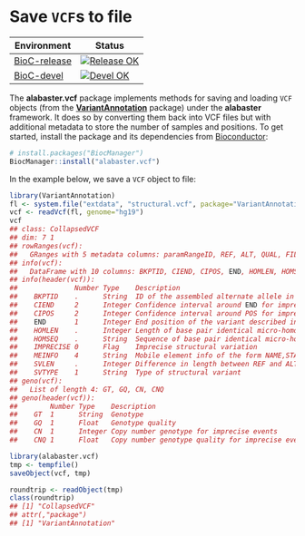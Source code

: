 # Save `VCF`s to file

|Environment|Status|
|---|---|
|[BioC-release](https://bioconductor.org/packages/release/bioc/html/alabaster.vcf.html)|[![Release OK](https://bioconductor.org/shields/build/release/bioc/alabaster.vcf.svg)](http://bioconductor.org/checkResults/release/bioc-LATEST/alabaster.vcf/)|
|[BioC-devel](https://bioconductor.org/packages/devel/bioc/html/alabaster.vcf.html)|[![Devel OK](https://bioconductor.org/shields/build/devel/bioc/alabaster.vcf.svg)](http://bioconductor.org/checkResults/devel/bioc-LATEST/alabaster.vcf/)|

The **alabaster.vcf** package implements methods for saving and loading `VCF` objects (from the [**VariantAnnotation**](https://bioconductor.org/packages/VariantAnnotation) package) under the **alabaster** framework.
It does so by converting them back into VCF files but with additional metadata to store the number of samples and positions.
To get started, install the package and its dependencies from [Bioconductor](https://bioconductor.org/packages/alabaster.vcf):

```r
# install.packages("BiocManager")
BiocManager::install("alabaster.vcf")
```

In the example below, we save a `VCF` object to file:

```r
library(VariantAnnotation)
fl <- system.file("extdata", "structural.vcf", package="VariantAnnotation")
vcf <- readVcf(fl, genome="hg19")
vcf
## class: CollapsedVCF
## dim: 7 1
## rowRanges(vcf):
##   GRanges with 5 metadata columns: paramRangeID, REF, ALT, QUAL, FILTER
## info(vcf):
##   DataFrame with 10 columns: BKPTID, CIEND, CIPOS, END, HOMLEN, HOMSEQ, IMPR...
## info(header(vcf)):
##              Number Type    Description
##    BKPTID    .      String  ID of the assembled alternate allele in the asse...
##    CIEND     2      Integer Confidence interval around END for imprecise var...
##    CIPOS     2      Integer Confidence interval around POS for imprecise var...
##    END       1      Integer End position of the variant described in this re...
##    HOMLEN    .      Integer Length of base pair identical micro-homology at ...
##    HOMSEQ    .      String  Sequence of base pair identical micro-homology a...
##    IMPRECISE 0      Flag    Imprecise structural variation
##    MEINFO    4      String  Mobile element info of the form NAME,START,END,P...
##    SVLEN     .      Integer Difference in length between REF and ALT alleles
##    SVTYPE    1      String  Type of structural variant
## geno(vcf):
##   List of length 4: GT, GQ, CN, CNQ
## geno(header(vcf)):
##        Number Type    Description
##    GT  1      String  Genotype
##    GQ  1      Float   Genotype quality
##    CN  1      Integer Copy number genotype for imprecise events
##    CNQ 1      Float   Copy number genotype quality for imprecise events

library(alabaster.vcf)
tmp <- tempfile()
saveObject(vcf, tmp)

roundtrip <- readObject(tmp)
class(roundtrip)
## [1] "CollapsedVCF"
## attr(,"package")
## [1] "VariantAnnotation"
```
